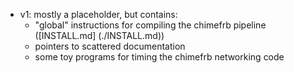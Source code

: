 - v1: mostly a placeholder, but contains:
  - "global" instructions for compiling the chimefrb pipeline ([INSTALL.md] (./INSTALL.md))
  - pointers to scattered documentation
  - some toy programs for timing the chimefrb networking code
